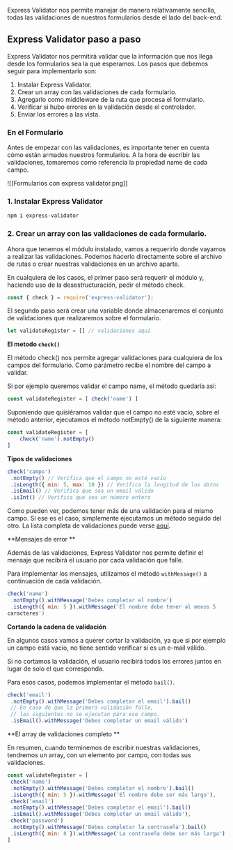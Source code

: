 Express Validator nos permite manejar de manera relativamente sencilla, todas las validaciones de nuestros formularios desde el lado del back-end.

## Express Validator paso a paso 

Express Validator nos permitirá validar que la información que nos llega desde los formularios sea la que esperamos. Los pasos que debemos seguir para implementarlo son: 
1. Instalar Express Validator. 
2. Crear un array con las validaciones de cada formulario. 
3. Agregarlo como middleware de la ruta que procesa el formulario. 
4. Verificar si hubo errores en la validación desde el controlador. 
5. Enviar los errores a las vista.

### En el Formulario

Antes de empezar con las validaciones, es importante tener en cuenta cómo están armados nuestros formularios. A la hora de escribir las validaciones, tomaremos como referencia la propiedad name de cada campo.

![[Formularios con express validator.png]]

### 1. Instalar Express Validator

```bash
npm i express-validator
```

### 2. Crear un array con las validaciones de cada formulario. 

Ahora que tenemos el módulo instalado, vamos a requerirlo donde vayamos a realizar las validaciones. Podemos hacerlo directamente sobre el archivo de rutas o crear nuestras validaciones en un archivo aparte. 

En cualquiera de los casos, el primer paso será requerir el módulo y, haciendo uso de la desestructuración, pedir el método check.

```js
const { check } = require('express-validator');
```

El segundo paso será crear una variable donde almacenaremos el conjunto de validaciones que realizaremos sobre el formulario.

```js
let validateRegister = [] // validaciones aquí
```

**El metodo ```check()```**

El método check() nos permite agregar validaciones para cualquiera de los campos del formulario. Como parámetro recibe el nombre del campo a validar. 

Si por ejemplo queremos validar el campo name, el método quedaría así:

```js
const validateRegister = [ check('name') ]
```

Suponiendo que quisiéramos validar que el campo no esté vacío, sobre el método anterior, ejecutamos el método notEmpty() de la siguiente manera:

```js
const validateRegister = [ 
	check('name').notEmpty() 
]
```

**Tipos de validaciones**

```js
check('campo')
 .notEmpty() // Verifica que el campo no esté vacío
 .isLength({ min: 5, max: 10 }) // Verifica la longitud de los datos
 .isEmail() // Verifica que sea un email válido
 .isInt() // Verifica que sea un número entero
```

Como pueden ver, podemos tener más de una validación para el mismo campo. Si ese es el caso, simplemente ejecutamos un método seguido del otro. La lista completa de validaciones puede verse [aquí](https://github.com/validatorjs/validator.js#validators).

**Mensajes de error **

Además de las validaciones, Express Validator nos permite definir el mensaje que recibirá el usuario por cada validación que falle. 

Para implementar los mensajes, utilizamos el método ```withMessage()``` a continuación de cada validación.

```js
check('name')
 .notEmpty().withMessage('Debes completar el nombre')
 .isLength({ min: 5 }).withMessage('El nombre debe tener al menos 5
caracteres')

```

**Cortando la cadena de validación**

En algunos casos vamos a querer cortar la validación, ya que si por ejemplo un campo está vacío, no tiene sentido verificar si es un e-mail válido. 

Si no cortamos la validación, el usuario recibirá todos los errores juntos en lugar de solo el que corresponda. 

Para esos casos, podemos implementar el método ```bail()```.

```js
check('email')
 .notEmpty().withMessage('Debes completar el email').bail()
 // En caso de que la primera validación falle,
 // las siguientes no se ejecutan para ese campo.
 .isEmail().withMessage('Debes completar un email válido')

```

**El array de validaciones completo **

En resumen, cuando terminemos de escribir nuestras validaciones, tendremos un array, con un elemento por campo, con todas sus validaciones.

```js
const validateRegister = [
 check('name')
 .notEmpty().withMessage('Debes completar el nombre').bail()
 .isLength({ min: 5 }).withMessage('El nombre debe ser más largo'),
 check('email')
 .notEmpty().withMessage('Debes completar el email').bail()
 .isEmail().withMessage('Debes completar un email válido'),
 check('password')
 .notEmpty().withMessage('Debes completar la contraseña').bail()
 .isLength({ min: 8 }).withMessage('La contraseña debe ser más larga')
]

```
